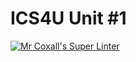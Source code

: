 # ICS4U Unit #1

[![Mr Coxall's Super Linter](https://github.com/ICS4U-Templates/ICS4U-Unit1-Liu-Johanna/workflows/Mr%20Coxall's%20Super%20Linter/badge.svg)](https://github.com/ICS4U-Templates/ICS4U-Unit1-Liu-Johanna/actions/)

